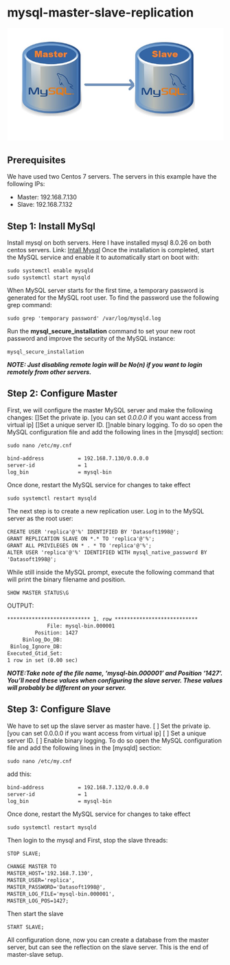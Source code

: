 # mysql-master-slave-replication
![](https://github.com/mahadihasanjoy95/mysql-master-slave-replication/blob/68d6075a8699fca271bec0624f45f07916b77f49/MySQL-Configuration-to-Set-Up-Master-Slave-Replication.jpg)
## Prerequisites
We have used two Centos 7 servers.
The servers in this example have the following IPs:
* Master: 192.168.7.130
* Slave: 192.168.7.132

## Step 1: Install MySql
Install mysql on both servers. Here I have installed mysql 8.0.26 on both centos servers.
Link: [Intall Mysql](https://www.mysqltutorial.org/install-mysql-centos/)
Once the installation is completed, start the MySQL service and enable it to automatically start on boot with:

```console
sudo systemctl enable mysqld
sudo systemctl start mysqld
```
When MySQL server starts for the first time, a temporary password is generated for the MySQL root user. To find the password use the following grep command:
```console
sudo grep 'temporary password' /var/log/mysqld.log
```

Run the **mysql_secure_installation** command to set your new root password and improve the security of the MySQL instance:
```console
mysql_secure_installation
```

**_NOTE: Just disabling remote login will be No(n) if you want to login remotely from other servers._**
## Step 2: Configure Master 
First, we will configure the master MySQL server and make the following changes:
[]Set the private ip. [you can set *0.0.0.0* if you want access from virtual ip]
[]Set a unique server ID.
[]nable binary logging.
To do so open the MySQL configuration file and add the following lines in the [mysqld] section:
```console
sudo nano /etc/my.cnf
```
```
bind-address           = 192.168.7.130/0.0.0.0
server-id              = 1
log_bin                = mysql-bin
```

Once done, restart the MySQL service for changes to take effect
```
sudo systemctl restart mysqld
```

The next step is to create a new replication user. Log in to the MySQL server as the root user:
```
CREATE USER 'replica'@'%' IDENTIFIED BY 'Datasoft1998@';
GRANT REPLICATION SLAVE ON *.* TO 'replica'@'%';
GRANT ALL PRIVILEGES ON * . * TO 'replica'@'%';
ALTER USER 'replica'@'%' IDENTIFIED WITH mysql_native_password BY 'Datasoft1998@';
```
While still inside the MySQL prompt, execute the following command that will print the binary filename and position.
```
SHOW MASTER STATUS\G
```

OUTPUT:
```
*************************** 1. row ***************************
             File: mysql-bin.000001
         Position: 1427
     Binlog_Do_DB: 
 Binlog_Ignore_DB: 
Executed_Gtid_Set: 
1 row in set (0.00 sec)
```

**_NOTE:Take note of the file name, ‘mysql-bin.000001’ and Position ‘1427’. You’ll need these values when configuring the slave server. These values will probably be different on your server._**

## Step 3: Configure Slave 
We have to set up the slave server as master have. 
[ ] Set the private ip. [you can set 0.0.0.0 if you want access from virtual ip]
[ ] Set a unique server ID.
[ ] Enable binary logging.
To do so open the MySQL configuration file and add the following lines in the [mysqld] section:
```
sudo nano /etc/my.cnf
```
add this:
```
bind-address           = 192.168.7.132/0.0.0.0
server-id              = 1
log_bin                = mysql-bin
```

Once done, restart the MySQL service for changes to take effect
```
sudo systemctl restart mysqld
```

Then login to the mysql and First, stop the slave threads:
```
STOP SLAVE;
```


```
CHANGE MASTER TO
MASTER_HOST='192.168.7.130',
MASTER_USER='replica',
MASTER_PASSWORD='Datasoft1998@',
MASTER_LOG_FILE='mysql-bin.000001',
MASTER_LOG_POS=1427;
```

Then start the slave
```
START SLAVE;
```

All configuration done, now you can create a database from the master server, but can see the reflection on the slave server. 
This is the end of master-slave setup.
